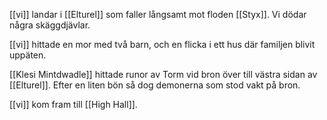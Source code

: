 [[vi]] landar i [[Elturel]] som faller långsamt mot floden [[Styx]]. Vi dödar några skäggdjävlar. 

[[vi]] hittade en mor med två barn, och en flicka i ett hus där familjen blivit uppäten. 

[[Klesi Mintdwadle]] hittade runor av Torm vid bron över till västra sidan av [[Elturel]]. Efter en liten bön så dog demonerna som stod vakt på bron. 

[[vi]] kom fram till [[High Hall]]. 
